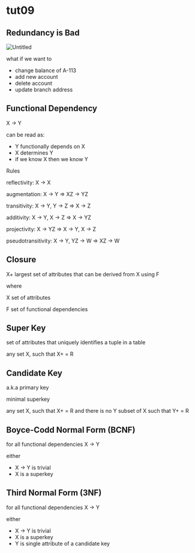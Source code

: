 # tut09

## Redundancy is Bad

![Untitled](tut09%20cbc1d365fed2411d89d4fd2102c53ab2/Untitled.png)

what if we want to

- change balance of A-113
- add new account
- delete account
- update branch address

## Functional Dependency

X → Y

can be read as:

- Y functionally depends on X
- X determines Y
- if we know X then we know Y

Rules

reflectivity:            X → X

augmentation:            X → Y         ⇒ XZ → YZ

transitivity:            X → Y, Y → Z  ⇒ X → Z

additivity:              X → Y, X → Z  ⇒ X → YZ

projectivity:            X → YZ        ⇒ X → Y, X → Z

pseudotransitivity:      X → Y, YZ → W ⇒ XZ → W

## Closure

X+       largest set of attributes that can be derived from X using F

where

X         set of attributes

F         set of functional dependencies

## Super Key

set of attributes that uniquely identifies a tuple in a table

any set X, such that X+ = R

## Candidate Key

a.k.a primary key

minimal superkey

any set X, such that X+ = R and there is no Y subset of X such that Y+ = R

## Boyce-Codd Normal Form (BCNF)

for all functional dependencies X → Y

either

- X → Y is trivial
- X is a superkey

## Third Normal Form (3NF)

for all functional dependencies X → Y

either

- X → Y is trivial
- X is a superkey
- Y is single attribute of a candidate key